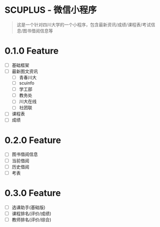 # SCUPLUS - 微信小程序

> 这是一个针对四川大学的一个小程序，包含最新资讯/成绩/课程表/考试信息/图书借阅信息等

# 0.1.0 Feature

- [ ] 基础框架
- [ ] 最新图文资讯
  - [ ] 青春川大
  - [ ] scuinfo
  - [ ] 学工部
  - [ ] 教务处
  - [ ] 川大在线
  - [ ] 社团联

- [ ] 课程表
- [ ] 成绩

# 0.2.0 Feature

- [ ] 图书借阅信息
 - [ ] 当前借阅
 - [ ] 历史借阅
- [ ] 考表

# 0.3.0 Feature
- [ ] 选课助手(基础版)
 - [ ] 课程排名(评价/成绩)
 - [ ] 教师排名(评价/综合)